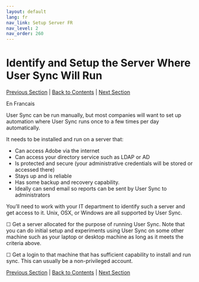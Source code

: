 ```yaml
---
layout: default
lang: fr
nav_link: Setup Server FR
nav_level: 2
nav_order: 260
---
```


# Identify and Setup the Server Where User Sync Will Run

[Previous Section](setup_adobeio.md) \| [Back to Contents](index.md) \|  [Next Section](install_sync.md)

En Francais

User Sync can be run manually, but most companies will want to set up automation where User Sync runs once to a few times per day automatically.

It needs to be installed and run on a server that:

  - Can access Adobe via the internet
  - Can access your directory service such as LDAP or AD
  - Is protected and secure (your administrative credentials will be stored or accessed there)
  - Stays up and is reliable
  - Has some backup and recovery capability.
  - Ideally can send email so reports can be sent by User Sync to administrators

You’ll need to work with your IT department to identify such a server and get access to it.
Unix, OSX, or Windows are all supported by User Sync.

&#9744; Get a server allocated for the purpose of running User Sync.  Note that you can do initial setup and experiments using User Sync on some other machine such as your laptop or desktop machine as long as it meets the criteria above.

&#9744; Get a login to that machine that has sufficient capability to install and run sync.  This can usually be a non-privileged account.




[Previous Section](setup_adobeio.md) \| [Back to Contents](index.md) \|  [Next Section](install_sync.md)

